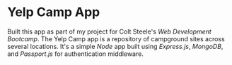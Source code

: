 # Yelp Camp App

Built this app as part of my project for Colt Steele's *Web Development Bootcamp*.
The Yelp Camp app is a repository of campground sites across several locations.
It's a simple *Node* app built using *Express.js*, *MongoDB*, and *Passport.js* 
for authentication middleware.
